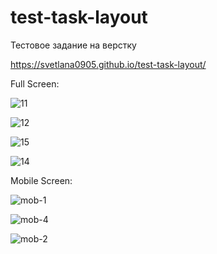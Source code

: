 # test-task-layout
Тестовое задание на верстку

https://svetlana0905.github.io/test-task-layout/

Full Screen:

![11](https://user-images.githubusercontent.com/75973334/198739227-ad080d7d-1b36-456d-9fef-b4b734946e7c.jpg)

![12](https://user-images.githubusercontent.com/75973334/198739484-94290e18-beb6-48f3-86c2-fc937de0477f.jpg)

![15](https://user-images.githubusercontent.com/75973334/198739799-ba45d8e7-654f-46ca-a332-7c2d136878df.jpg)

![14](https://user-images.githubusercontent.com/75973334/198739849-a9ad14c4-8fa5-4b75-86dc-b24a9c294765.jpg)



Mobile Screen:

![mob-1](https://user-images.githubusercontent.com/75973334/198739923-79fb27f9-cbb9-4867-8962-2ae146bc72fb.jpg)

![mob-4](https://user-images.githubusercontent.com/75973334/198739971-8ede136d-93a8-4ac4-90ee-17ae98c81745.jpg)

![mob-2](https://user-images.githubusercontent.com/75973334/198739995-d928f928-e236-4271-9cec-6d58520fbebf.jpg)


